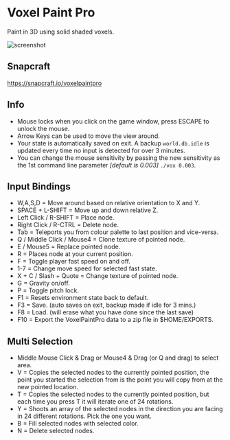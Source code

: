 # Voxel Paint Pro
Paint in 3D using solid shaded voxels.

![screenshot](https://dashboard.snapcraft.io/site_media/appmedia/2023/08/Screenshot_2023-08-06_07-36-03.png)

## Snapcraft
https://snapcraft.io/voxelpaintpro

## Info
* Mouse locks when you click on the game window, press ESCAPE to unlock the mouse.
* Arrow Keys can be used to move the view around.
* Your state is automatically saved on exit. A backup `world.db.idle` is updated every time no input is detected for over 3 minutes.
* You can change the mouse sensitivity by passing the new sensitivity as the 1st command line parameter *[default is 0.003]* `./vox 0.003`.

## Input Bindings
* W,A,S,D = Move around based on relative orientation to X and Y.
* SPACE + L-SHIFT = Move up and down relative Z.
* Left Click / R-SHIFT = Place node.
* Right Click / R-CTRL = Delete node.
* Tab = Teleports you from colour palette to last position and vice-versa.
* Q / Middle Click / Mouse4 = Clone texture of pointed node.
* E / Mouse5 = Replace pointed node.
* R = Places node at your current position.
* F = Toggle player fast speed on and off.
* 1-7 = Change move speed for selected fast state.
* X + C / Slash + Quote = Change texture of pointed node.
* G = Gravity on/off.
* P = Toggle pitch lock.
* F1 = Resets environment state back to default.
* F3 = Save. (auto saves on exit, backup made if idle for 3 mins.)
* F8 = Load. (will erase what you have done since the last save)
* F10 = Export the VoxelPaintPro data to a zip file in $HOME/EXPORTS.

## Multi Selection
* Middle Mouse Click & Drag or Mouse4 & Drag (or Q and drag) to select area.
* V = Copies the selected nodes to the currently pointed position, the point you started the selection from is the point you will copy from at the new pointed location.
* T = Copies the selected nodes to the currently pointed position, but each time you press T it will iterate one of 24 rotations.
* Y = Shoots an array of the selected nodes in the direction you are facing in 24 different rotations. Pick the one you want.
* B = Fill selected nodes with selected color.
* N = Delete selected nodes.
